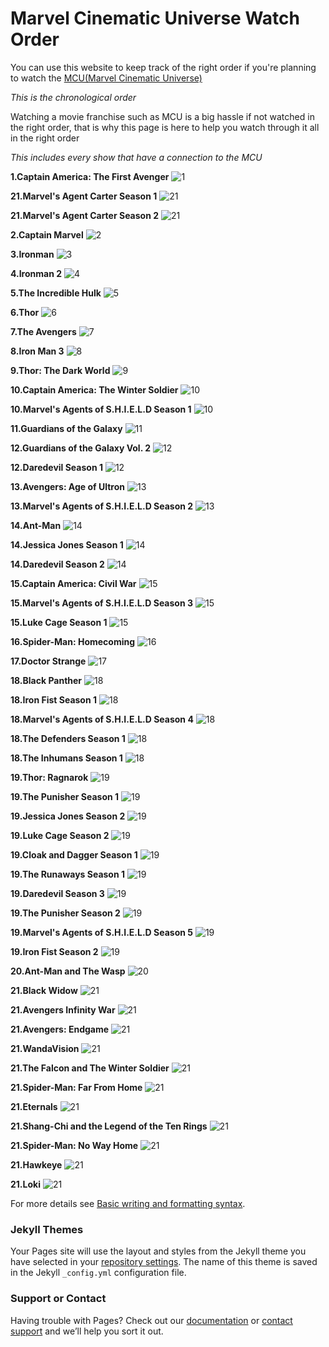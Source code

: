 # Marvel Cinematic Universe Watch Order

You can use this website to keep track of the right order if you're planning to watch the [MCU(Marvel Cinematic Universe)](https://en.wikipedia.org/wiki/Marvel_Cinematic_Universe)

*This is the chronological order*

Watching a movie franchise such as MCU is a big hassle if not watched in the right order, that is why this page is here to help you watch through it all in the right order

*This includes every show that have a connection to the MCU*


**1.Captain America: The First Avenger**
![1](https://encrypted-tbn0.gstatic.com/images?q=tbn:ANd9GcS5JjVy9EAxJL545dXUDVrjvRb7KN9ip6Mbx5PG74L3Xobl5BoG)

**21.Marvel's Agent Carter Season 1**
![21](https://img-www.tf-cdn.com/show/2/agent-carter.jpeg?_v=20150909175613&fit=crop&crop=faces%20entropy&w=1200&h=630)

**21.Marvel's Agent Carter Season 2**
![21](https://flxt.tmsimg.com/assets/p12343557_b1t_h10_aa.jpg)

**2.Captain Marvel**
![2](https://m.media-amazon.com/images/M/MV5BMTE0YWFmOTMtYTU2ZS00ZTIxLWE3OTEtYTNiYzBkZjViZThiXkEyXkFqcGdeQXVyODMzMzQ4OTI@._V1_.jpg)

**3.Ironman**
![3](https://encrypted-tbn1.gstatic.com/images?q=tbn:ANd9GcSzFXKSHWb3-5LAMWLxGAB5HzqsefGX4eYINaSHLd9JDNRu-LiM)

**4.Ironman 2**
![4](https://m.media-amazon.com/images/M/MV5BMTM0MDgwNjMyMl5BMl5BanBnXkFtZTcwNTg3NzAzMw@@._V1_FMjpg_UX1000_.jpg)

**5.The Incredible Hulk**
![5](https://m.media-amazon.com/images/M/MV5BMTUyNzk3MjA1OF5BMl5BanBnXkFtZTcwMTE1Njg2MQ@@._V1_.jpg)

**6.Thor**
![6](https://m.media-amazon.com/images/M/MV5BOGE4NzU1YTAtNzA3Mi00ZTA2LTg2YmYtMDJmMThiMjlkYjg2XkEyXkFqcGdeQXVyNTgzMDMzMTg@._V1_.jpg)

**7.The Avengers**
![7](https://m.media-amazon.com/images/M/MV5BNDYxNjQyMjAtNTdiOS00NGYwLWFmNTAtNThmYjU5ZGI2YTI1XkEyXkFqcGdeQXVyMTMxODk2OTU@._V1_FMjpg_UX1000_.jpg)

**8.Iron Man 3**
![8](https://m.media-amazon.com/images/M/MV5BMjE5MzcyNjk1M15BMl5BanBnXkFtZTcwMjQ4MjcxOQ@@._V1_.jpg)

**9.Thor: The Dark World**
![9](https://m.media-amazon.com/images/M/MV5BMTQyNzAwOTUxOF5BMl5BanBnXkFtZTcwMTE0OTc5OQ@@._V1_FMjpg_UX1000_.jpg)

**10.Captain America: The Winter Soldier**
![10](https://a.ltrbxd.com/resized/sm/upload/o6/qg/sr/lk/captain-america-winter-soldier-1200-1200-675-675-crop-000000.jpg?k=ec1677e6bd)

**10.Marvel's Agents of S.H.I.E.L.D Season 1**
![10](https://miro.medium.com/max/2560/1*12DdBYhwt9jS-sNvmjIyJg.jpeg)

**11.Guardians of the Galaxy**
![11](https://m.media-amazon.com/images/M/MV5BMTAwMjU5OTgxNjZeQTJeQWpwZ15BbWU4MDUxNDYxODEx._V1_.jpg)

**12.Guardians of the Galaxy Vol. 2**
![12](https://d23.com/app/uploads/2017/04/1180w-600h_042017_guardians-of-the-galaxy-everything-you-need-to-know-780x440.jpg)

**12.Daredevil Season 1**
![12](https://www.denofgeek.com/wp-content/uploads/2015/11/maxresdefault-1.jpg?fit=1280%2C720)

**13.Avengers: Age of Ultron**
![13](https://m.media-amazon.com/images/M/MV5BMTM4OGJmNWMtOTM4Ni00NTE3LTg3MDItZmQxYjc4N2JhNmUxXkEyXkFqcGdeQXVyNTgzMDMzMTg@._V1_FMjpg_UX1000_.jpg)

**13.Marvel's Agents of S.H.I.E.L.D Season 2**
![13](https://images-na.ssl-images-amazon.com/images/I/811gGvu6DJL._RI_.jpg)

**14.Ant-Man**
![14](https://www.denofgeek.com/wp-content/uploads/2019/04/ant-man-1-main.jpg?fit=1200%2C675)

**14.Jessica Jones Season 1**
![14](https://static0.srcdn.com/wordpress/wp-content/uploads/2017/08/Jessica-Jones-Season-2-Kilgrave-David-Tennant.jpg)

**14.Daredevil Season 2**
![14](https://flxt.tmsimg.com/assets/p12495840_b1t_h10_aa.jpg)

**15.Captain America: Civil War**
![15](https://static.wikia.nocookie.net/marvelcinematicuniverse/images/5/5c/Civil_War_Final_Poster.jpg/revision/latest?cb=20160310172110)

**15.Marvel's Agents of S.H.I.E.L.D Season 3**
![15](https://flxt.tmsimg.com/assets/p11863073_b1t_h9_aa.jpg)

**15.Luke Cage Season 1**
![15](http://livinglifefearless.co/wp-content/uploads/2016/10/luke-cage-740x400.jpg)

**16.Spider-Man: Homecoming**
![16](https://www.axn-asia.com/sites/axn-asia.com/files/styles/image_1170x658/public/ct_series_f_primary_image/spiderman_homecoming_-_keyart.jpg?itok=-nQcKrew)

**17.Doctor Strange**
![17](https://www.denofgeek.com/wp-content/uploads/2016/10/doctor-strange-1.jpg?fit=1600%2C800)

**18.Black Panther**
![18](https://user-images.githubusercontent.com/98653255/151673310-f759693a-c624-4a04-813f-dfc6d57f902a.png)

**18.Iron Fist Season 1**
![18](https://s29288.pcdn.co/wp-content/uploads/2020/08/iron-fist-season-1-image-750.jpg)

**18.Marvel's Agents of S.H.I.E.L.D Season 4**
![18](https://townsquare.media/site/442/files/2016/05/agents-of-shield-season-4-pic.jpg?w=980&q=75)

**18.The Defenders Season 1**
![18](https://www.whats-on-netflix.com/wp-content/uploads/2017/08/defenders-soundtrack-season-1.jpg)

**18.The Inhumans Season 1**
![18](https://i.ytimg.com/vi/X1H4nhfY8B4/maxresdefault.jpg)

**19.Thor: Ragnarok**
![19](https://m.media-amazon.com/images/M/MV5BMjMyNDkzMzI1OF5BMl5BanBnXkFtZTgwODcxODg5MjI@._V1_.jpg)

**19.The Punisher Season 1**
![19](https://www.screengeek.net/wp-content/uploads/2017/11/marvel-the-punisher.jpg)

**19.Jessica Jones Season 2**
![19](https://flxt.tmsimg.com/assets/p14931647_b1t_h9_aa.jpg)

**19.Luke Cage Season 2**
![19](https://pyxis.nymag.com/v1/imgs/25f/3d8/c605b69c568abe69275806e9e3f71e5c63-28-luke-cage.rsocial.w1200.jpg)

**19.Cloak and Dagger Season 1**
![19](https://www.denofgeek.com/wp-content/uploads/2016/04/cloak-and-dagger-olivia-holt-aubrey-joseph.jpg?fit=620%2C368)

**19.The Runaways Season 1**
![19](https://2.bp.blogspot.com/-5QfmyUu8KVk/W3WTUD9AUvI/AAAAAAAOIZA/yRfCJAnurBs-MzD8xymIvrXTHnI9iOj6wCLcBGAs/s1600/Marvels-Runaways-Season-1.jpg)

**19.Daredevil Season 3**
![19](https://static2.srcdn.com/wordpress/wp-content/uploads/2018/10/Daredevil-Season-3-Cast.jpg)

**19.The Punisher Season 2**
![19](https://cdn3.whatculture.com/images/2019/01/e1185a3a6cc2db6a-600x338.jpg)

**19.Marvel's Agents of S.H.I.E.L.D Season 5**
![19](https://s3-us-west-2.amazonaws.com/prd-rteditorial/wp-content/uploads/2017/11/30153510/agents-of-shield-700x380.jpg)

**19.Iron Fist Season 2**
![19](https://www.denofgeek.com/wp-content/uploads/2021/02/iron-fist-season-2-finn-jones-marvel-netflix.jpg?resize=768%2C432)

**20.Ant-Man and The Wasp**
![20](https://m.media-amazon.com/images/M/MV5BYjcyYTk0N2YtMzc4ZC00Y2E0LWFkNDgtNjE1MzZmMGE1YjY1XkEyXkFqcGdeQXVyMTMxODk2OTU@._V1_.jpg)

**21.Black Widow**
![21](https://i.ytimg.com/vi/fYGxMTwAYd8/maxresdefault.jpg)

**21.Avengers Infinity War**
![21](https://www.denofgeek.com/wp-content/uploads/2018/04/infinity_war-1.jpg?fit=1280%2C720)

**21.Avengers: Endgame**
![21](https://www.cnet.com/a/img/_V3fRMZkYTROjrP3CwedkAMmpJk=/1200x630/2019/04/25/9277c764-601d-4ab3-85f9-9c39d7f1ac5a/avengers-endgame-promo-crop.jpg)

**21.WandaVision**
![21](https://m.media-amazon.com/images/M/MV5BYWRhZjUyZTktZjcyMi00MjRhLWI0ZjQtNjkxYjlmYjg4N2M0XkEyXkFqcGdeQXZ3ZXNsZXk@._V1_.jpg)

**21.The Falcon and The Winter Soldier**
![21](https://upload.wikimedia.org/wikipedia/en/9/9a/The_Falcon_and_the_Winter_Soldier_logo.png)

**21.Spider-Man: Far From Home**
![21](https://www.denofgeek.com/wp-content/uploads/2019/06/spider-man_far_from_home_review_tom_holland_jake_gyllenhaal.jpg?resize=768%2C432)

**21.Eternals**
![21](https://static1.srcdn.com/wordpress/wp-content/uploads/2021/10/Eternals-Cast.jpg?q=50&fit=crop&w=960&h=500&dpr=1.5)

**21.Shang-Chi and the Legend of the Ten Rings**
![21](https://www.cnet.com/a/img/fj5EmLqbT1tLolUxcJiiigeKOGs=/940x0/2021/08/17/1eb39e3e-f82c-4e80-9a30-273f86160139/shang-chi-poster-social.jpg)

**21.Spider-Man: No Way Home**
![21](https://www.cnet.com/a/img/Klr6NGxDvt907XXkNiHiKnP6yq4=/1200x675/2021/12/24/aa266356-f4e0-4498-a799-f827efe36ed5/spider-man-no-way-home-new-poster-1200.jpg)

**21.Hawkeye**
![21](https://sportshub.cbsistatic.com/i/2021/11/07/e7f1d0dd-0d12-4ff8-ae52-14d99a89645a/marvel-hawkeye-clint-barton-kate-bishop.jpg)

**21.Loki**
![21](https://imageio.forbes.com/specials-images/imageserve/6093d6d4b3f2f1c384532185/Loki/960x0.jpg?fit=bounds&format=jpg&width=960)



For more details see [Basic writing and formatting syntax](https://docs.github.com/en/github/writing-on-github/getting-started-with-writing-and-formatting-on-github/basic-writing-and-formatting-syntax).

### Jekyll Themes

Your Pages site will use the layout and styles from the Jekyll theme you have selected in your [repository settings](https://github.com/columbuswithoutg/columbuswithoutg/settings/pages). The name of this theme is saved in the Jekyll `_config.yml` configuration file.

### Support or Contact

Having trouble with Pages? Check out our [documentation](https://docs.github.com/categories/github-pages-basics/) or [contact support](https://support.github.com/contact) and we’ll help you sort it out.
